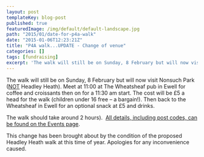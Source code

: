 ```yaml
---
layout: post
templateKey: blog-post
published: true
featuredImage: /img/default/default-landscape.jpg
path: "2015/01/date-for-p4a-walk"
date: "2015-01-06T12:23:21Z"
title: "P4A walk...UPDATE - Change of venue"
categories: []
tags: [fundraising]
excerpt: 'The walk will still be on Sunday, 8 February but will now visit Nonsuch Park (<span style="text-de...'
---
```


The walk will still be on Sunday, 8 February but will now visit Nonsuch Park (<span style="text-decoration: underline;">NOT</span> Headley Heath). Meet at 11:00 at The Wheatsheaf pub in Ewell for coffee and croissants then on for a 11:30 am start. The cost will be £5 a head for the walk (children under 16 free – a bargain!). Then back to the Wheatsheaf in Ewell for an optional snack at £5 and drinks.

The walk should take around 2 hours).  [All details, including post codes, can be found on the Events page](https://www.africanvision.org.uk/event/project-4-africa-walk/ "Project 4 Africa Walk").

This change has been brought about by the condition of the proposed Headley Heath walk at this time of year. Apologies for any inconvenience caused.
